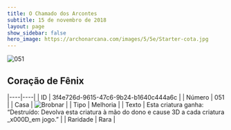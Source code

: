 ```yaml
---
title: O Chamado dos Arcontes
subtitle: 15 de novembro de 2018
layout: page
show_sidebar: false
hero_image: https://archonarcana.com/images/5/5e/Starter-cota.jpg
---
```


![051](https://cdn.keyforgegame.com/media/card_front/pt/341_051_6X84PQ7GMFP9_pt.png)

## Coração de Fênix

|----|----|
| ID | 3f4e726d-9615-47c6-9b24-b1640c444a6c |
| Número | 051 |
| Casa | ![Brobnar](https://archonarcana.com/images/thumb/e/e0/Brobnar.png/22px-Brobnar.png "Brobnar") |
| Tipo | Melhoria |
| Texto | Esta criatura ganha: “Destruído: Devolva esta criatura à mão do  dono e cause 3D a cada criatura _x000D_em jogo.” |
| Raridade | Rara |
